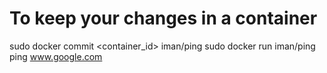 
# To keep your changes in a container

sudo docker commit <container_id> iman/ping 
sudo docker run iman/ping ping www.google.com
